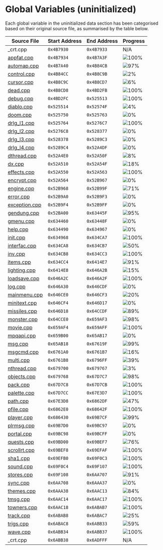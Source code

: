 # Global Variables (uninitialized)

Each global variable in the uninitialized data section has been categorised based on their original source file, as summarised by the table below.

| Source File                      | Start Address | End Address | Progress                                                      |
|----------------------------------|---------------|-------------|---------------------------------------------------------------|
| _crt.cpp                         | `0x4B7930`    | `0x4B7933`  | N/A                                                           |
| [appfat.cpp](appfat.cpp)         | `0x4B7934`    | `0x4B7A3F`  | ![100%](http://progressed.io/bar/100 "(268/268 bytes)")       |
| [automap.cpp](automap.cpp)       | `0x4B7A40`    | `0x4B84CB`  | ![97%](http://progressed.io/bar/97 "(2632/2700 bytes)")       |
| [control.cpp](control.cpp)       | `0x4B84CC`    | `0x4B8C9B`  | ![2%](http://progressed.io/bar/2 "(56/2000 bytes)")           |
| [cursor.cpp](cursor.cpp)         | `0x4B8C9C`    | `0x4B8CD7`  | ![6%](http://progressed.io/bar/6 "(4/60 bytes)")              |
| [dead.cpp](dead.cpp)             | `0x4B8CD8`    | `0x4BD2FB`  | ![100%](http://progressed.io/bar/100 "(17956/17956 bytes)")   |
| [debug.cpp](debug.cpp)           | `0x4BD2FC`    | `0x525513`  | ![100%](http://progressed.io/bar/100 "(426520/426520 bytes)") |
| [diablo.cpp](diablo.cpp)         | `0x525514`    | `0x52574F`  | ![4%](http://progressed.io/bar/4 "(28/572 bytes)")            |
| [doom.cpp](doom.cpp)             | `0x525750`    | `0x525763`  | ![0%](http://progressed.io/bar/0 "(0/20 bytes)")              |
| [drlg_l1.cpp](drlg_l1.cpp)       | `0x525764`    | `0x5276C7`  | ![100%](http://progressed.io/bar/100 "(8036/8036 bytes)")     |
| [drlg_l2.cpp](drlg_l2.cpp)       | `0x5276C8`    | `0x528377`  | ![0%](http://progressed.io/bar/0 "(0/3248 bytes)")            |
| [drlg_l3.cpp](drlg_l3.cpp)       | `0x528378`    | `0x5289C3`  | ![0%](http://progressed.io/bar/0 "(0/1612 bytes)")            |
| [drlg_l4.cpp](drlg_l4.cpp)       | `0x5289C4`    | `0x52A4DF`  | ![0%](http://progressed.io/bar/0 "(0/6940 bytes)")            |
| [dthread.cpp](dthread.cpp)       | `0x52A4E0`    | `0x52A50F`  | ![8%](http://progressed.io/bar/8 "(4/48 bytes)")              |
| [dx.cpp](dx.cpp)                 | `0x52A510`    | `0x52A54F`  | ![18%](http://progressed.io/bar/18 "(12/64 bytes)")           |
| [effects.cpp](effects.cpp)       | `0x52A550`    | `0x52A563`  | ![100%](http://progressed.io/bar/100 "(20/20 bytes)")         |
| [encrypt.cpp](encrypt.cpp)       | `0x52A564`    | `0x52B967`  | ![0%](http://progressed.io/bar/0 "(0/5124 bytes)")            |
| [engine.cpp](engine.cpp)         | `0x52B968`    | `0x52B99F`  | ![71%](http://progressed.io/bar/71 "(40/56 bytes)")           |
| [error.cpp](error.cpp)           | `0x52B9A0`    | `0x52B9F3`  | ![0%](http://progressed.io/bar/0 "(0/84 bytes)")              |
| [exception.cpp](exception.cpp)   | `0x52B9F4`    | `0x52B9FF`  | ![0%](http://progressed.io/bar/0 "(0/12 bytes)")              |
| [gendung.cpp](gendung.cpp)       | `0x52BA00`    | `0x63445F`  | ![95%](http://progressed.io/bar/95 "(1035708/1084000 bytes)") |
| [gmenu.cpp](gmenu.cpp)           | `0x634460`    | `0x63448F`  | ![0%](http://progressed.io/bar/0 "(0/48 bytes)")              |
| [help.cpp](help.cpp)             | `0x634490`    | `0x634967`  | ![0%](http://progressed.io/bar/0 "(0/1240 bytes)")            |
| [init.cpp](init.cpp)             | `0x634968`    | `0x634CA7`  | ![100%](http://progressed.io/bar/100 "(832/832 bytes)")       |
| [interfac.cpp](interfac.cpp)     | `0x634CA8`    | `0x634CB7`  | ![50%](http://progressed.io/bar/50 "(8/16 bytes)")            |
| [inv.cpp](inv.cpp)               | `0x634CB8`    | `0x634CC3`  | ![100%](http://progressed.io/bar/100 "(12/12 bytes)")         |
| [items.cpp](items.cpp)           | `0x634CC4`    | `0x6414E7`  | ![91%](http://progressed.io/bar/91 "(47104/51236 bytes)")     |
| [lighting.cpp](lighting.cpp)     | `0x6414E8`    | `0x646A2B`  | ![15%](http://progressed.io/bar/15 "(3333/21828 bytes)")      |
| [loadsave.cpp](loadsave.cpp)     | `0x646A2C`    | `0x646A2F`  | ![100%](http://progressed.io/bar/100 "(4/4 bytes)")           |
| [log.cpp](log.cpp)               | `0x646A30`    | `0x646CDF`  | ![0%](http://progressed.io/bar/0 "(4/688 bytes)")             |
| [mainmenu.cpp](mainmenu.cpp)     | `0x646CE0`    | `0x646CF3`  | ![20%](http://progressed.io/bar/20 "(4/20 bytes)")            |
| [minitext.cpp](minitext.cpp)     | `0x646CF4`    | `0x646D17`  | ![0%](http://progressed.io/bar/0 "(0/36 bytes)")              |
| [missiles.cpp](missiles.cpp)     | `0x646D18`    | `0x64CCDF`  | ![89%](http://progressed.io/bar/89 "(22000/24520 bytes)")     |
| [monster.cpp](monster.cpp)       | `0x64CCE0`    | `0x659AF3`  | ![98%](http://progressed.io/bar/98 "(51736/52756 bytes)")     |
| [movie.cpp](movie.cpp)           | `0x659AF4`    | `0x659AFF`  | ![100%](http://progressed.io/bar/100 "(12/12 bytes)")         |
| [mpqapi.cpp](mpqapi.cpp)         | `0x659B00`    | `0x65AB17`  | ![0%](http://progressed.io/bar/0 "(4/4120 bytes)")            |
| [msg.cpp](msg.cpp)               | `0x65AB18`    | `0x67619F`  | ![99%](http://progressed.io/bar/99 "(112203/112264 bytes)")   |
| [msgcmd.cpp](msgcmd.cpp)         | `0x6761A0`    | `0x6761B7`  | ![16%](http://progressed.io/bar/16 "(4/24 bytes)")            |
| [multi.cpp](multi.cpp)           | `0x6761B8`    | `0x6796FF`  | ![39%](http://progressed.io/bar/39 "(5325/13640 bytes)")      |
| [nthread.cpp](nthread.cpp)       | `0x679700`    | `0x679767`  | ![3%](http://progressed.io/bar/3 "(4/104 bytes)")             |
| [objects.cpp](objects.cpp)       | `0x679768`    | `0x67D7C7`  | ![98%](http://progressed.io/bar/98 "(16300/16480 bytes)")     |
| [pack.cpp](pack.cpp)             | `0x67D7C8`    | `0x67D7CB`  | ![100%](http://progressed.io/bar/100 "(4/4 bytes)")           |
| [palette.cpp](palette.cpp)       | `0x67D7CC`    | `0x67E3D7`  | ![100%](http://progressed.io/bar/100 "(3084/3084 bytes)")     |
| [path.cpp](path.cpp)             | `0x67E3D8`    | `0x6862DF`  | ![47%](http://progressed.io/bar/47 "(15600/32520 bytes)")     |
| [pfile.cpp](pfile.cpp)           | `0x6862E0`    | `0x68642F`  | ![100%](http://progressed.io/bar/100 "(336/336 bytes)")       |
| [player.cpp](player.cpp)         | `0x686430`    | `0x69B7CF`  | ![99%](http://progressed.io/bar/99 "(86884/86944 bytes)")     |
| [plrmsg.cpp](plrmsg.cpp)         | `0x69B7D0`    | `0x69BC97`  | ![0%](http://progressed.io/bar/0 "(0/1224 bytes)")            |
| [portal.cpp](portal.cpp)         | `0x69BC98`    | `0x69BCFF`  | ![0%](http://progressed.io/bar/0 "(0/104 bytes)")             |
| [quests.cpp](quests.cpp)         | `0x69BD00`    | `0x69BEF7`  | ![76%](http://progressed.io/bar/76 "(388/504 bytes)")         |
| [scrollrt.cpp](scrollrt.cpp)     | `0x69BEF8`    | `0x69EFAF`  | ![100%](http://progressed.io/bar/100 "(12472/12472 bytes)")   |
| [sha1.cpp](sha1.cpp)             | `0x69EFB0`    | `0x69F0C3`  | ![100%](http://progressed.io/bar/100 "(276/276 bytes)")       |
| [sound.cpp](sound.cpp)           | `0x69F0C4`    | `0x69F107`  | ![100%](http://progressed.io/bar/100 "(68/68 bytes)")         |
| [stores.cpp](stores.cpp)         | `0x69F108`    | `0x6AA707`  | ![91%](http://progressed.io/bar/91 "(42696/46592 bytes)")     |
| [sync.cpp](sync.cpp)             | `0x6AA708`    | `0x6AAA37`  | ![0%](http://progressed.io/bar/0 "(0/816 bytes)")             |
| [themes.cpp](themes.cpp)         | `0x6AAA38`    | `0x6AAC13`  | ![84%](http://progressed.io/bar/84 "(400/476 bytes)")         |
| [tmsg.cpp](tmsg.cpp)             | `0x6AAC14`    | `0x6AAC17`  | ![100%](http://progressed.io/bar/100 "(4/4 bytes)")           |
| [towners.cpp](towners.cpp)       | `0x6AAC18`    | `0x6ABAB7`  | ![100%](http://progressed.io/bar/100 "(3744/3744 bytes)")     |
| [track.cpp](track.cpp)           | `0x6ABAB8`    | `0x6ABAC7`  | ![25%](http://progressed.io/bar/25 "(4/16 bytes)")            |
| [trigs.cpp](trigs.cpp)           | `0x6ABAC8`    | `0x6ABB33`  | ![59%](http://progressed.io/bar/59 "(64/108 bytes)")          |
| [wave.cpp](wave.cpp)             | `0x6ABB34`    | `0x6ABB37`  | ![100%](http://progressed.io/bar/100 "(4/4 bytes)")           |
| _crt.cpp                         | `0x6ABB38`    | `0x6ADFFF`  | N/A                                                           |
